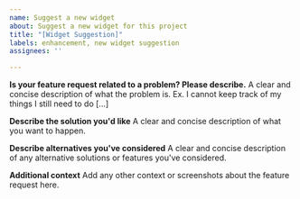 ```yaml
---
name: Suggest a new widget
about: Suggest a new widget for this project
title: "[Widget Suggestion]"
labels: enhancement, new widget suggestion
assignees: ''

---
```


**Is your feature request related to a problem? Please describe.**
A clear and concise description of what the problem is. Ex. I cannot keep track of my things I still need to do [...]

**Describe the solution you'd like**
A clear and concise description of what you want to happen.

**Describe alternatives you've considered**
A clear and concise description of any alternative solutions or features you've considered.

**Additional context**
Add any other context or screenshots about the feature request here.
